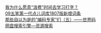   
[我为什么愿意“浪费”时间去学习打字？](http://www.dianyue.me/archives/900/rw5wzuhv53ogx43b/)  
[09五笔第一代点儿词库1807版新增词条](http://www.dianyue.me/archives/904/wfripnzvlmre54vs/)  
[那些自以为是的“编码专家”们（五）——世界码](http://www.dianyue.me/archives/936/rkr2c47r1bzlxo00/)  
[网盘搜索引擎—资源搜索](http://www.dianyue.me/archives/748/tm7ebyuwvqow7pb9/)